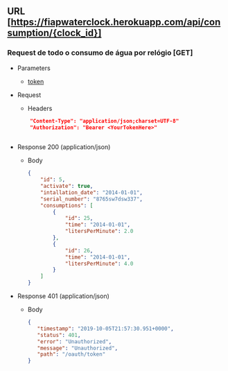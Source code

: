 ## URL  [https://fiapwaterclock.herokuapp.com/api/consumption/{clock_id}]
### Request de todo o consumo de água por relógio [GET]

+ Parameters
    + [token](/docs/authentication.md)

+ Request
    + Headers       
    ```json
        "Content-Type": "application/json;charset=UTF-8"
        "Authorization": "Bearer <YourTokenHere>"
      
    ```
    
+ Response 200 (application/json)
    + Body
        ```json
        {
            "id": 5,
            "activate": true,
            "intallation_date": "2014-01-01",
            "serial_number": "8765sw7dsw337",
            "consumptions": [
                {
                    "id": 25,
                    "time": "2014-01-01",
                    "litersPerMinute": 2.0
                },
                {
                    "id": 26,
                    "time": "2014-01-01",
                    "litersPerMinute": 4.0
                }
            ]
        }
        ```

+ Response 401 (application/json)
    + Body
        ```json
       {
           "timestamp": "2019-10-05T21:57:30.951+0000",
           "status": 401,
           "error": "Unauthorized",
           "message": "Unauthorized",
           "path": "/oauth/token"
       }
        ```
